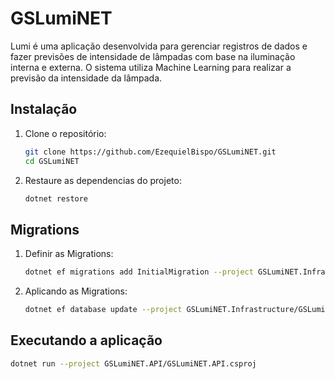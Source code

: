 # GSLumiNET

Lumi é uma aplicação desenvolvida para gerenciar registros de dados e fazer previsões de intensidade de lâmpadas com base na iluminação interna e externa. O sistema utiliza Machine Learning para realizar a previsão da intensidade da lâmpada.

## Instalação

1. Clone o repositório:

   ```bash
   git clone https://github.com/EzequielBispo/GSLumiNET.git
   cd GSLumiNET
2. Restaure as dependencias do projeto:
   ```bash
   dotnet restore

## Migrations

1. Definir as Migrations:
   ```bash
   dotnet ef migrations add InitialMigration --project GSLumiNET.Infrastructure/GSLumiNET.Infrastructure.csproj --startup-project GSLumiNET.API/GSLumiNET.API.csproj
2. Aplicando as Migrations:
   ```bash
   dotnet ef database update --project GSLumiNET.Infrastructure/GSLumiNET.Infrastructure.csproj --startup-project GSLumiNET.API/GSLumiNET.API.csproj

## Executando a aplicação
   ```bash
   dotnet run --project GSLumiNET.API/GSLumiNET.API.csproj


  
